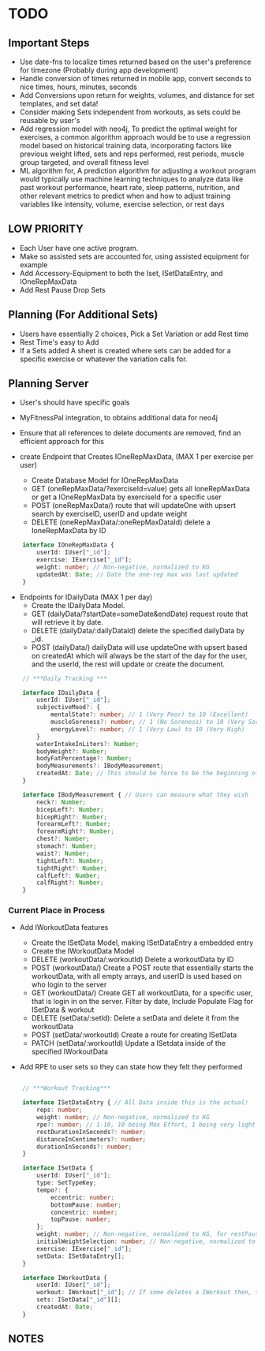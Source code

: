 # TODO

## Important Steps

- Use date-fns to localize times returned based on the user's preference for timezone (Probably during app development)
- Handle conversion of times returned in mobile app, convert seconds to nice times, hours, minutes, seconds
- Add Conversions upon return for weights, volumes, and distance for set templates, and set data!
- Consider making Sets independent from workouts, as sets could be reusable by user's
- Add regression model with neo4j, To predict the optimal weight for exercises, a common algorithm approach would be to use a regression model based on historical training data, incorporating factors like previous weight lifted, sets and reps performed, rest periods, muscle group targeted, and overall fitness level
- ML algorithm for, A prediction algorithm for adjusting a workout program would typically use machine learning techniques to analyze data like past workout performance, heart rate, sleep patterns, nutrition, and other relevant metrics to predict when and how to adjust training variables like intensity, volume, exercise selection, or rest days

## LOW PRIORITY

- Each User have one active program.
- Make so assisted sets are accounted for, using assisted equipment for example
- Add Accessory-Equipment to both the Iset, ISetDataEntry, and IOneRepMaxData
- Add Rest Pause Drop Sets

## Planning (For Additional Sets)

- Users have essentially 2 choices, Pick a Set Variation or add Rest time
- Rest Time's easy to Add
- If a Sets added A sheet is created where sets can be added for a specific exercise or whatever the variation calls for.

## Planning Server

- User's should have specific goals
- MyFitnessPal integration, to obtains additional data for neo4j
- Ensure that all references to delete documents are removed, find an efficient approach for this

- create Endpoint that Creates IOneRepMaxData, (MAX 1 per exercise per user)
  - Create Database Model for IOneRepMaxData
  - GET     (oneRepMaxData/?exerciseId=value)   gets all IoneRepMaxData or get a IOneRepMaxData by exerciseId for a specific user
  - POST    (oneRepMaxData/)                    route that will updateOne with upsert search by exerciseID, userID and update weight
  - DELETE  (oneRepMaxData/:oneRepMaxDataId)    delete a IoneRepMaxData by ID

```typescript
    interface IOneRepMaxData {
        userId: IUser["_id"];
        exercise: IExercise["_id"];
        weight: number; // Non-negative, normalized to KG
        updatedAt: Date; // Date the one-rep max was last updated
    }
```

- Endpoints for IDailyData (MAX 1 per day)
  - Create the IDailyData Model.
  - GET     (dailyData/?startDate=someDate&endDate)  request route that will retrieve it by date.
  - DELETE  (dailyData/:dailyDataId)                 delete the specified dailyData by _id.
  - POST    (dailyData/)                             dailyData will use updateOne with upsert based on createdAt which will always be the start of the day for the user, and the userId, the rest will update or create the document.

```typescript
    // ***Daily Tracking ***

    interface IDailyData {
        userId: IUser["_id"];
        subjectiveMood?: {
            mentalState?: number; // 1 (Very Poor) to 10 (Excellent)
            muscleSoreness?: number; // 1 (No Soreness) to 10 (Very Sore)
            energyLevel?: number; // 1 (Very Low) to 10 (Very High)
        }
        waterIntakeInLiters?: Number;
        bodyWeight?: Number;
        bodyFatPercentage?: Number;
        bodyMeasurements?: IBodyMeasurement; 
        createdAt: Date; // This should be force to be the beginning of the day according to the user's time zone, unless there's a better way of doing this like just setting it to a Date without time as it's a dailyData entry then we simply grab the one at the beginning of the day if it exists and update it
    }

    interface IBodyMeasurement { // Users can measure what they wish
        neck?: Number;
        bicepLeft?: Number;
        bicepRight?: Number;
        forearmLeft?: Number;
        forearmRight?: Number;
        chest?: Number;
        stomach?: Number;
        waist?: Number;
        tightLeft?: Number;
        tightRight?: Number;
        calfLeft?: Number;
        calfRight?: Number;
    }
```

### **Current Place in Process**

- Add IWorkoutData features
  - Create the ISetData Model, making ISetDataEntry a embedded entry
  - Create the IWorkoutData Model
  - DELETE  (workoutData/:workoutId) Delete a workoutData by ID
  - POST    (workoutData/)           Create a POST route that essentially starts the workoutData, with all empty arrays, and userID is used based on who login to the server
  - GET     (workoutData/)           Create GET all workoutData, for a specific user, that is login in on the server. Filter by date, Include Populate Flag for ISetData & workout
  - DELETE  (setData/:setId):        Delete a setData and delete it from the workoutData
  - POST    (setData/:workoutId)     Create a route for creating ISetData
  - PATCH   (setData/:workoutId)     Update a ISetdata inside of the specified IWorkoutData

- Add RPE to user sets so they can state how they felt they performed

```typescript

    // ***Workout Tracking***

    interface ISetDataEntry { // All Data inside this is the actual!
        reps: number;
        weight: number; // Non-negative, normalized to KG
        rpe?: number; // 1-10, 10 being Max Effort, 1 being very light activity while 0 means Effortless, optional metric to log
        restDurationInSeconds?: number;
        distanceInCentimeters?: number;
        durationInSeconds?: number;
    }

    interface ISetData {
        userId: IUser["_id"];
        type: SetTypeKey;
        tempo?: {
            eccentric: number;
            bottomPause: number;
            concentric: number;
            topPause: number;
        };
        weight: number; // Non-negative, normalized to KG, for restPause
        initialWeightSelection: number; // Non-negative, normalized to KG, for dropSets
        exercise: IExercise["_id"];
        setData: ISetDataEntry[];
    }

    interface IWorkoutData {
        userId: IUser["_id"];
        workout: IWorkout["_id"]; // If some deletes a IWorkout then, this should be updated to original workout not found. For example NULL.
        sets: ISetData["_id"][];
        createdAt: Date;
    }


```

## NOTES
